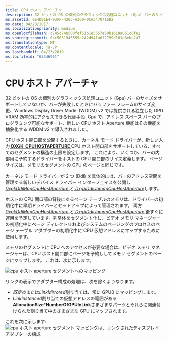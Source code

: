 ```yaml
---
title: CPU ホスト アパーチャ
description: 32 ビットの OS の個別のグラフィックス処理ユニット (Gpu) バーのサイズをサポートしていないか、バーが失敗したときにバッファー フレームのサイズ変更、Windows Display Driver Model (WDDM) v2 では提供される独立した GPU VRAM 効率的にアクセスできる代替手段. Gpu で、アドレス スペース バーのプログラミング可能なサポート、新しい CPU ホスト Aperture 機能はその機能を抽象化する WDDM v2 で導入されました。
ms.assetid: 0E4D01E4-93AF-4205-A360-0CA3470716D2
ms.date: 04/20/2017
ms.localizationpriority: medium
ms.openlocfilehash: c745c74a503fef51b1e5557e60b1618a051c8fe2
ms.sourcegitcommit: 0cc5051945559a242d941a6f2799d161d8eba2a7
ms.translationtype: MT
ms.contentlocale: ja-JP
ms.lasthandoff: 04/23/2019
ms.locfileid: "63346961"
---
```

# <a name="cpu-host-aperture"></a>CPU ホスト アパーチャ


32 ビットの OS の個別のグラフィックス処理ユニット (Gpu) バーのサイズをサポートしていないか、バーが失敗したときにバッファー フレームのサイズ変更、Windows Display Driver Model (WDDM) v2 では提供される独立した GPU VRAM 効率的にアクセスできる代替手段. Gpu で、アドレス スペース バーのプログラミング可能なサポート、新しい CPU ホスト Aperture 機能はその機能を抽象化する WDDM v2 で導入されました。

CPU ホスト開口部を公開するときに、カーネル モード ドライバーが、新しい入力[ **DXGK\_CPUHOSTAPERTURE** ](https://msdn.microsoft.com/library/windows/hardware/dn894624) CPU ホスト開口部をサポートしている、すべてのセグメントの構造の上限を設定します。 これにより、いくつか、バーの内部用に予約するドライバーをホストの CPU 開口部のサイズ定義します。 ページ サイズは、メモリのセグメントの GPU のページと同じです。

カーネル モード ドライバーが 2 つ (Ddi) を具体的には、バーのアドレス空間を管理する新しいデバイス ドライバー インターフェイスを公開し[ *DxgkDdiMapCpuHostAperture* ](https://msdn.microsoft.com/library/windows/hardware/dn906340)と[ *DxgkDdiUnmapCpuHostAperture*](https://msdn.microsoft.com/library/windows/hardware/dn906344)します。

ホストの CPU 開口部の背後にあるページ テーブルのメモリは、ドライバーの初期化中に早期ドライバーとセットアップによって管理されます。 両方[ *DxgkDdiMapCpuHostAperture* ](https://msdn.microsoft.com/library/windows/hardware/dn906340)と[ *DxgkDdiUnmapCpuHostAperture* ](https://msdn.microsoft.com/library/windows/hardware/dn906344)後すぐに運用を予定しています。列挙体をセグメント化し、ビデオ メモリ マネージャーの初期化中にページ ディレクトリおよびシステムのページングのプロセスのページ テーブル アダプターの初期化中に CPU 仮想アドレスにマップするために使用します。

メモリのセグメントに CPU へのアクセスが必要な場合は、ビデオ メモリ マネージャーは、CPU ホスト開口部にページを予約ししてメモリ セグメントのページにマップします。 これは、次に示します。

![cpu ホスト aperture セグメントへのマッピング](images/cpu-host-aperture.1.png)

リンクの表示でアダプター構成の処理は、次を除くようなります。

-   *既定の*または*LinkMirrored*割り当ては、常に GPU0 にマッピングします。
-   *LinkInstanced*割り当ての仮想アドレスの範囲がある**AllocationSize**\***NumberOfGPUInLink**さまざまなパーツとそれらに関連付けられた割り当て中のさまざまな GPU にマップされます。

これを次に示します: ![cpu ホスト aperture セグメント マッピングは、リンクされたディスプレイ アダプターの構成](images/cpu-host-aperture.2.png)

 

 





